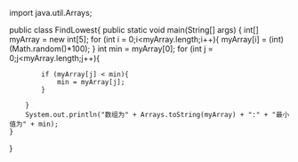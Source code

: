 import java.util.Arrays;

public class FindLowest{
    public static void main(String[] args) {
        int[] myArray = new int[5];
        for (int i = 0;i<myArray.length;i++){
            myArray[i] = (int)(Math.random()*100);
        }
        int min = myArray[0];
        for (int j = 0;j<myArray.length;j++){
            
            if (myArray[j] < min){
                min = myArray[j];
            }

        }
        System.out.println("数组为" + Arrays.toString(myArray) + ":" + "最小值为" + min);
    }
}
